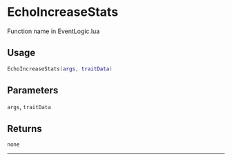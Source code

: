 # EchoIncreaseStats
Function name in EventLogic.lua
## Usage
```lua
EchoIncreaseStats(args, traitData)
```
## Parameters
`args`, `traitData`
## Returns
`none`

---
